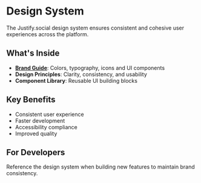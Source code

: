 # Design System

The Justify.social design system ensures consistent and cohesive user experiences across the platform.

## What's Inside

- **[Brand Guide](brand-guide.md)**: Colors, typography, icons and UI components
- **Design Principles**: Clarity, consistency, and usability
- **Component Library**: Reusable UI building blocks

## Key Benefits

- Consistent user experience
- Faster development
- Accessibility compliance
- Improved quality

## For Developers

Reference the design system when building new features to maintain brand consistency. 